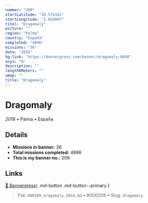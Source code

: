 ```yaml
---
nummer: "209"
startLatitude: "39.576161"
startLongitude: "2.654007"
titel: "Dragomaly"
picture: ""
region: "Palma"
country: "España"
completed: "4896"
missions: "36"
date: "2018"
bg-link: "https://bannergress.com/banner/dragomaly-86b8"
onyx: "0"
description: ""
lengthKMeters: ""
umap: ""
title: "Dragomaly"
---
```

# Dragomaly

*2018* • Palma • España



## Details

- **Missions in banner:** 36
- **Total missions completed:** 4896
- **This is my banner no.:** 209




## Links
[🔗 Bannergress](https://bannergress.com/banner/dragomaly-86b8){ .md-button .md-button--primary }



> File: `000209_dragomaly_2018.md` • #000209 • Slug: `dragomaly`
